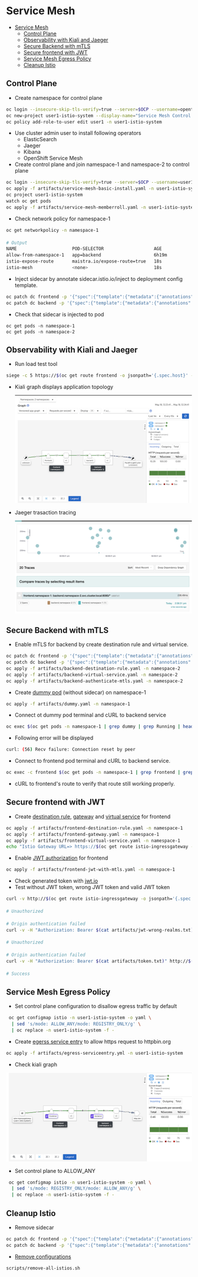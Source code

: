 # Service Mesh
<!-- TOC -->

- [Service Mesh](#service-mesh)
  - [Control Plane](#control-plane)
  - [Observability with Kiali and Jaeger](#observability-with-kiali-and-jaeger)
  - [Secure Backend with mTLS](#secure-backend-with-mtls)
  - [Secure frontend with JWT](#secure-frontend-with-jwt)
  - [Service Mesh Egress Policy](#service-mesh-egress-policy)
  - [Cleanup Istio](#cleanup-istio)

<!-- /TOC -->

## Control Plane
- Create namespace for control plane
```bash
oc login --insecure-skip-tls-verify=true --server=$OCP --username=opentlc-mgr
oc new-project user1-istio-system --display-name="Service Mesh Control Plane for user1"
oc policy add-role-to-user edit user1 -n user1-istio-system
```
- Use cluster admin user to install following operators
  - ElasticSearch
  - Jaeger
  - Kibana
  - OpenShift Service Mesh
- Create control plane and join namespace-1 and namespace-2 to control plane
```bash
oc login --insecure-skip-tls-verify=true --server=$OCP --username=user1
oc apply -f artifacts/service-mesh-basic-install.yaml -n user1-istio-system
oc project user1-istio-system
watch oc get pods
oc apply -f artifacts/service-mesh-memberroll.yaml -n user1-istio-system
```
- Check network policy for namespace-1
```bash
oc get networkpolicy -n namespace-1

# Output
NAME                     POD-SELECTOR                   AGE
allow-from-namespace-1   app=backend                    6h19m
istio-expose-route       maistra.io/expose-route=true   18s
istio-mesh               <none>                         18s
```
- Inject sidecar by annotate sidecar.istio.io/inject to deployment config template.
```bash
oc patch dc frontend -p '{"spec":{"template":{"metadata":{"annotations":{"sidecar.istio.io/inject":"true"}}}}}' -n namespace-1
oc patch dc backend -p '{"spec":{"template":{"metadata":{"annotations":{"sidecar.istio.io/inject":"true"}}}}}' -n namespace-2
```
- Check that sidecar is injected to pod
```
oc get pods -n namespace-1
oc get pods -n namespace-2
```

## Observability with Kiali and Jaeger
- Run load test tool
```bash
siege -c 5 https://$(oc get route frontend -o jsonpath='{.spec.host}' -n namespace-1)
```
- Kiali graph displays application topology
  
  ![kiali graph](images/kiali-graph.png)

- Jaeger trasaction tracing
  
  ![Jaeger](images/jaeger.png)

## Secure Backend with mTLS
- Enable mTLS for backend by create destination rule and virtual service.
```bash
oc patch dc frontend -p '{"spec":{"template":{"metadata":{"annotations":{"sidecar.istio.io/rewriteAppHTTPProbers":"true"}}}}}' -n namespace-1
oc patch dc backend -p '{"spec":{"template":{"metadata":{"annotations":{"sidecar.istio.io/rewriteAppHTTPProbers":"true"}}}}}' -n namespace-2
oc apply -f artifacts/backend-destination-rule.yaml -n namespace-2
oc apply -f artifacts/backend-virtual-service.yaml -n namespace-2
oc apply -f artifacts/backend-authenticate-mtls.yaml -n namespace-2
```
- Create [dummy pod](artifacts/dummy.yaml) (without sidecar) on namespace-1 
```bash
oc apply -f artifacts/dummy.yaml -n namespace-1
```
- Connect ot dummy pod terminal and cURL to backend service
```bash
oc exec $(oc get pods -n namespace-1 | grep dummy | grep Running | head -n 1 | awk '{print $1}') -n namespace-1 -- curl http://backend.namespace-2.svc.cluster.local:8080
```
- Following error will be displayed
```bash
curl: (56) Recv failure: Connection reset by peer
```
- Connect to frontend pod terminal and cURL to backend service.
```bash
oc exec -c frontend $(oc get pods -n namespace-1 | grep frontend | grep Running | head -n 1 | awk '{print $1}') -n namespace-1 -- curl http://backend.namespace-2.svc.cluster.local:8080
```
- cURL to frontend's route to verify that route still working properly.

## Secure frontend with JWT
- Create [destination rule](artifacts/frontend-destination-rule.yaml), [gateway](artifacts/frontend-gateway.yaml) and [virtual service](artifacts/frontend-virtual-service.yaml) for frontend
```bash
oc apply -f artifacts/frontend-destination-rule.yaml -n namespace-1
oc apply -f artifacts/frontend-gateway.yaml -n namespace-1
oc apply -f artifacts/frontend-virtual-service.yaml -n namespace-1
echo "Istio Gateway URL=> https://$(oc get route istio-ingressgateway -o jsonpath='{.spec.host}' -n user1-istio-system)"
```
- Enable [JWT authorization](artifacts/frontend-jwt-with-mtls.yaml) for frontend
```bash
oc apply -f artifacts/frontend-jwt-with-mtls.yaml -n namespace-1
```
- Check generated token with [jwt.io](https://jwt.io)
- Test without JWT token, wrong JWT token and valid JWT token
```bash
curl -v http://$(oc get route istio-ingressgateway -o jsonpath='{.spec.host}' -n user1-istio-system)

# Unauthorized

# Origin authentication failed
curl -v -H "Authorization: Bearer $(cat artifacts/jwt-wrong-realms.txt)" http://$(oc get route istio-ingressgateway -o jsonpath='{.spec.host}' -n user1-istio-system)

# Unauthorized

# Origin authentication failed
curl -v -H "Authorization: Bearer $(cat artifacts/token.txt)" http://$(oc get route istio-ingressgateway -o jsonpath='{.spec.host}' -n user1-istio-system)

# Success
```

## Service Mesh Egress Policy
<!-- - Remove egress firewall
```bash
oc login --insecure-skip-tls-verify=true --server=$OCP --username=opentlc-mgr
oc delete -f artifacts/egress-namespace-2.yaml -n namespace-2
``` -->
- Set control plane configuration to disallow egress traffic by default
```bash
 oc get configmap istio -n user1-istio-system -o yaml \
  | sed 's/mode: ALLOW_ANY/mode: REGISTRY_ONLY/g' \
  | oc replace -n user1-istio-system -f -
```
- Create [egerss service entry](artifacts/egress-serviceentry.yml) to allow https request to httpbin.org
```bash
oc apply -f artifacts/egress-serviceentry.yml -n user1-istio-system
```
- Check kiali graph

![egress service entry](images/kiali-egress-service-entry.png)

- Set control plane to ALLOW_ANY
```bash
 oc get configmap istio -n user1-istio-system -o yaml \
  | sed 's/mode: REGISTRY_ONLY/mode: ALLOW_ANY/g' \
  | oc replace -n user1-istio-system -f -
```

## Cleanup Istio
- Remove sidecar
```bash
oc patch dc frontend -p '{"spec":{"template":{"metadata":{"annotations":{"sidecar.istio.io/inject":"false"}}}}}' -n namespace-1
oc patch dc backend -p '{"spec":{"template":{"metadata":{"annotations":{"sidecar.istio.io/inject":"false"}}}}}' -n namespace-2
```
- [Remove configurations](scripts/remove-all-istios.sh)
```bash
scripts/remove-all-istios.sh
```
